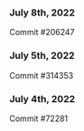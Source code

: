 ### July 8th, 2022

Commit #206247

### July 5th, 2022

Commit #314353


### July 4th, 2022

Commit #72281
